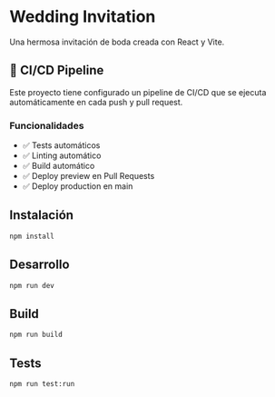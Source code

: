 # Wedding Invitation

Una hermosa invitación de boda creada con React y Vite.

## 🚀 CI/CD Pipeline

Este proyecto tiene configurado un pipeline de CI/CD que se ejecuta automáticamente en cada push y pull request.

### Funcionalidades

- ✅ Tests automáticos
- ✅ Linting automático  
- ✅ Build automático
- ✅ Deploy preview en Pull Requests
- ✅ Deploy production en main

## Instalación

```bash
npm install
```

## Desarrollo

```bash
npm run dev
```

## Build

```bash
npm run build
```

## Tests

```bash
npm run test:run
```
